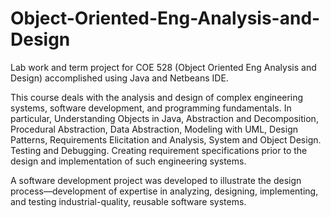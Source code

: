 # Object-Oriented-Eng-Analysis-and-Design

Lab work and term project for COE 528 (Object Oriented Eng Analysis and Design) accomplished using Java and Netbeans IDE.

This course deals with the analysis and design of complex engineering systems, software development, and programming fundamentals. In particular, Understanding Objects in Java, Abstraction and Decomposition, Procedural Abstraction, Data Abstraction, Modeling with UML, Design Patterns, Requirements Elicitation and Analysis, System and Object Design. Testing and Debugging. Creating requirement specifications prior to the design and implementation of such engineering systems.

A software development project was developed to illustrate the design process—development of expertise in analyzing, designing, implementing, and testing industrial-quality, reusable software systems.
